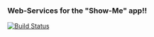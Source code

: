 ### Web-Services for the "Show-Me" app!!
[![Build Status](https://travis-ci.org/bilgeryahov/ProEP_DockerContainerServices.svg?branch=master)](https://travis-ci.org/bilgeryahov/ProEP_DockerContainerServices/)